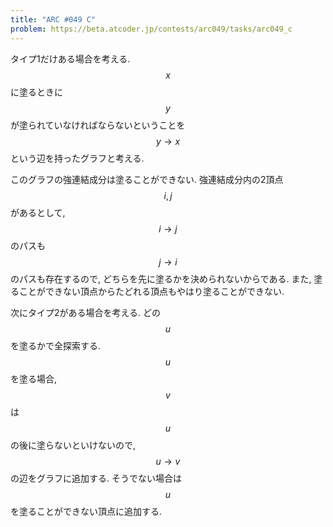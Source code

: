```yaml
---
title: "ARC #049 C"
problem: https://beta.atcoder.jp/contests/arc049/tasks/arc049_c
---
```

タイプ1だけある場合を考える. $$ x $$ に塗るときに $$ y $$ が塗られていなければならないということを $$ y \rightarrow x $$ という辺を持ったグラフと考える.

このグラフの強連結成分は塗ることができない. 強連結成分内の2頂点 $$ i, j $$ があるとして, $$ i \rightarrow j $$ のパスも $$ j \rightarrow i $$ のパスも存在するので, どちらを先に塗るかを決められないからである. また, 塗ることができない頂点からたどれる頂点もやはり塗ることができない.

次にタイプ2がある場合を考える. どの $$ u $$ を塗るかで全探索する. $$ u $$ を塗る場合, $$ v $$ は $$ u $$ の後に塗らないといけないので, $$ u \rightarrow v $$ の辺をグラフに追加する. そうでない場合は $$ u $$ を塗ることができない頂点に追加する.

